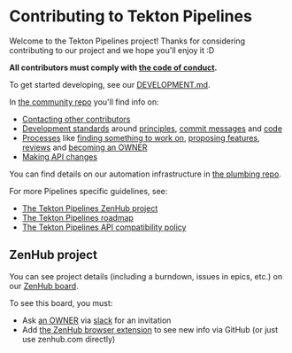 # Contributing to Tekton Pipelines

Welcome to the Tekton Pipelines project! Thanks for considering contributing to
our project and we hope you'll enjoy it :D

**All contributors must comply with
[the code of conduct](./code-of-conduct.md).**

To get started developing, see our [DEVELOPMENT.md](./DEVELOPMENT.md).

In [the community repo](https://github.com/tektoncd/community) you'll find info
on:

- [Contacting other contributors](https://github.com/tektoncd/community/blob/master/contact.md)
- [Development standards](https://github.com/tektoncd/community/blob/master/standards.md)
  around
  [principles](https://github.com/tektoncd/community/blob/master/standards.md#principles),
  [commit messages](https://github.com/tektoncd/community/blob/master/standards.md#commit-messages)
  and
  [code](https://github.com/tektoncd/community/blob/master/standards.md#coding-standards)
- [Processes](https://github.com/tektoncd/community/blob/master/process.md) like
  [finding something to work on](https://github.com/tektoncd/community/blob/master/process.md#finding-something-to-work-on),
  [proposing features](https://github.com/tektoncd/community/blob/master/process.md#proposing-features),
  [reviews](https://github.com/tektoncd/community/blob/master/process.md#reviews)
  and
  [becoming an OWNER](https://github.com/tektoncd/community/blob/master/process.md#owners)
- [Making API changes](api_compatibility_policy.md#approving-api-changes)

You can find details on our automation infrastructure in
[the plumbing repo](https://github.com/tektoncd/plumbing).

For more Pipelines specific guidelines, see:

- [The Tekton Pipelines ZenHub project](#zenhub-project)
- [The Tekton Pipelines roadmap](roadmap-2019.md)
- [The Tekton Pipelines API compatibility policy](api_compatibility_policy.md)

## ZenHub project

You can see project details (including a burndown, issues in epics, etc.) on our
[ZenHub board](https://app.zenhub.com/workspaces/pipelines-5bc61a054b5806bc2bed4fb2/boards?repos=146641150).

To see this board, you must:

- Ask [an OWNER](OWNERS) via
  [slack](https://github.com/tektoncd/community/blob/master/contact.md#slack)
  for an invitation
- Add [the ZenHub browser extension](https://www.zenhub.com/extension) to see
  new info via GitHub (or just use zenhub.com directly)
